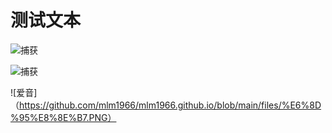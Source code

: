 # 测试文本

![捕获](https://github.com/user-attachments/assets/9f4523b9-a30c-42cf-b281-ca8e1e7972d6)




![捕获](https://github.com/user-attachments/assets/cf9e8a19-21e0-49ea-a4c6-1da9b696de62)


![爱音]（https://github.com/mlm1966/mlm1966.github.io/blob/main/files/%E6%8D%95%E8%8E%B7.PNG）
